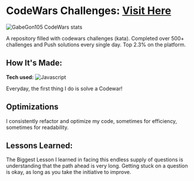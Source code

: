 # CodeWars Challenges: [Visit Here](https://www.codewars.com/users/GabeGon105)

![GabeGon105 CodeWars stats](https://github.com/GabeGon105/CodingChallenges/blob/master/codeWarsStats.jpg?raw=true)

A repository filled with codewars challenges (kata). Completed over 500+ challenges and Push solutions every single day. Top 2.3% on the platform.

## How It's Made:

**Tech used:** ![Javascript](https://camo.githubusercontent.com/30934920b46fd5b6874bf6ce5f9a3afd8ea0e5e4ed20ab9eda0450286ba7a138/68747470733a2f2f696d672e736869656c64732e696f2f7374617469632f76313f6c6162656c3d7c266d6573736167653d4a41564153435249505426636f6c6f723d336337663564267374796c653d706c6173746963266c6f676f3d6a617661736372697074)

Everyday, the first thing I do is solve a Codewar!

## Optimizations

I consistently refactor and optimize my code, sometimes for efficiency, sometimes for readability.

## Lessons Learned:

The Biggest Lesson I learned in facing this endless supply of questions is understanding that the path ahead is very long. Getting stuck on a question is okay, as long as you take the initiative to improve.
